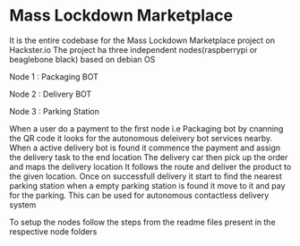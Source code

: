 # Mass Lockdown Marketplace
 It is the entire codebase for the Mass Lockdown Marketplace project on Hackster.io
The project ha three independent nodes(raspberrypi or beaglebone black) based on debian OS

Node 1 : Packaging BOT 

Node 2 : Delivery BOT

Node 3 : Parking Station

When a user do a payment to the first node i.e Packaging bot by cnanning the QR code it looks for the autonomous deleivery bot services nearby.
When a active delivery bot is found it commence the payment and assign the delivery task to the end location 
The delivery car then pick up the order and maps the delivery location
It follows the route and deliver the product to the given location.
Once on successfull delivery it start to find the nearest parking station
when a empty parking station is found it move to it and pay for the parking.
This can be used for autonomous contactless delivery system

To setup the nodes follow the steps from the readme files present in the respective node folders
